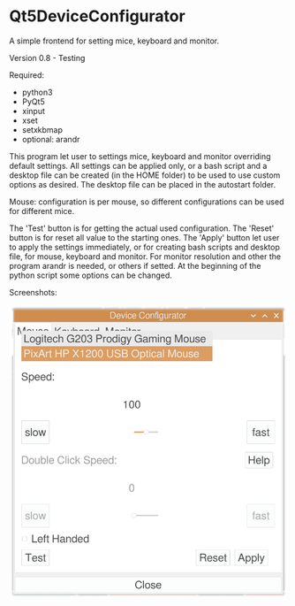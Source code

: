 # Qt5DeviceConfigurator
A simple frontend for setting mice, keyboard and monitor.

Version 0.8 - Testing

Required:
- python3
- PyQt5
- xinput
- xset
- setxkbmap
- optional: arandr

This program let user to settings mice, keyboard and monitor overriding default settings. All settings can be applied only, or a bash script and a desktop file can be created (in the HOME folder) to be used to use custom options as desired. The desktop file can be placed in the autostart folder.

Mouse: configuration is per mouse, so different configurations can be used for different mice.

The 'Test' button is for getting the actual used configuration. The 'Reset' button is for reset all value to the starting ones. The 'Apply' button let user to apply the settings immediately, or for creating bash scripts and desktop file, for mouse, keyboard and monitor. For monitor resolution and other the program arandr is needed, or others if setted. At the beginning of the python script some options can be changed.

Screenshots:

![My image](https://github.com/frank038/Qt5DeviceConfigurator/blob/main/image1.png)
